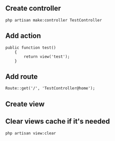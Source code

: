 ## Create controller
````
php artisan make:controller TestController
````
## Add action
````
public function test()
    {
        return view('test');
    }
````
## Add route
````
Route::get('/', 'TestController@home');
````
## Create view

## Clear views cache if it's needed
````
php artisan view:clear
````

